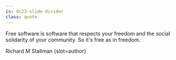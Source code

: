 ```yaml
---
is: dc23-slide-divider
class: quote
---
```


Free software is software that respects your freedom and the social solidarity 
of your community. So it's free as in freedom.

Richard M Stallman {slot=author}

